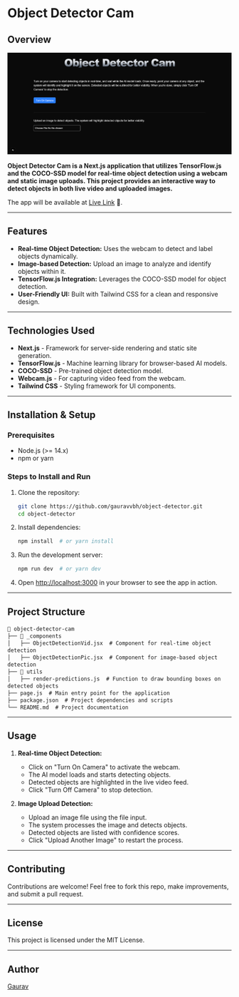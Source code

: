 # Object Detector Cam

## Overview

![Object Detector Cam](public/banner.png)

**Object Detector Cam is a Next.js application that utilizes TensorFlow.js and the COCO-SSD model for real-time object detection using a webcam and static image uploads. This project provides an interactive way to detect objects in both live video and uploaded images.**

The app will be available at [Live Link](https://object-detector-zeta.vercel.app/) 🎉.

---

## Features

- **Real-time Object Detection:** Uses the webcam to detect and label objects dynamically.
- **Image-based Detection:** Upload an image to analyze and identify objects within it.
- **TensorFlow.js Integration:** Leverages the COCO-SSD model for object detection.
- **User-Friendly UI:** Built with Tailwind CSS for a clean and responsive design.

---

## Technologies Used

- **Next.js** - Framework for server-side rendering and static site generation.
- **TensorFlow.js** - Machine learning library for browser-based AI models.
- **COCO-SSD** - Pre-trained object detection model.
- **Webcam.js** - For capturing video feed from the webcam.
- **Tailwind CSS** - Styling framework for UI components.

---

## Installation & Setup

### Prerequisites

- Node.js (>= 14.x)
- npm or yarn

### Steps to Install and Run

1. Clone the repository:
   ```bash
   git clone https://github.com/gauravvbh/object-detector.git
   cd object-detector
   ```
2. Install dependencies:
   ```bash
   npm install  # or yarn install
   ```
3. Run the development server:
   ```bash
   npm run dev  # or yarn dev
   ```
4. Open [http://localhost:3000](http://localhost:3000) in your browser to see the app in action.

---

## Project Structure

```
📂 object-detector-cam
├── 📁 _components
│   ├── ObjectDetectionVid.jsx  # Component for real-time object detection
│   ├── ObjectDetectionPic.jsx  # Component for image-based object detection
├── 📁 utils
│   ├── render-predictions.js  # Function to draw bounding boxes on detected objects
├── page.js  # Main entry point for the application
├── package.json  # Project dependencies and scripts
└── README.md  # Project documentation
```

---

## Usage

1. **Real-time Object Detection:**

   - Click on "Turn On Camera" to activate the webcam.
   - The AI model loads and starts detecting objects.
   - Detected objects are highlighted in the live video feed.
   - Click "Turn Off Camera" to stop detection.

2. **Image Upload Detection:**

   - Upload an image file using the file input.
   - The system processes the image and detects objects.
   - Detected objects are listed with confidence scores.
   - Click "Upload Another Image" to restart the process.

---

## Contributing

Contributions are welcome! Feel free to fork this repo, make improvements, and submit a pull request.

---

## License

This project is licensed under the MIT License.

---

## Author

[Gaurav](https://github.com/gauravvbh)

